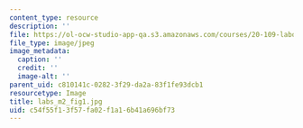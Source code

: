 ```yaml
---
content_type: resource
description: ''
file: https://ol-ocw-studio-app-qa.s3.amazonaws.com/courses/20-109-laboratory-fundamentals-in-biological-engineering-spring-2010/c54f55f13f57fa02f1a16b41a696bf73_labs_m2_fig1.jpg
file_type: image/jpeg
image_metadata:
  caption: ''
  credit: ''
  image-alt: ''
parent_uid: c810141c-0282-3f29-da2a-83f1fe93dcb1
resourcetype: Image
title: labs_m2_fig1.jpg
uid: c54f55f1-3f57-fa02-f1a1-6b41a696bf73
---
```

